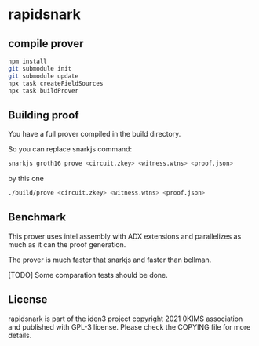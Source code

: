 # rapidsnark


## compile prover

````sh
npm install
git submodule init
git submodule update
npx task createFieldSources
npx task buildProver
````

## Building proof

You have a full prover compiled in the build directory.

So you can replace snarkjs command:

````sh
snarkjs groth16 prove <circuit.zkey> <witness.wtns> <proof.json>
````

by this one
````sh
./build/prove <circuit.zkey> <witness.wtns> <proof.json>
````

## Benchmark

This prover uses intel assembly with ADX extensions and parallelizes as much as it can the proof generation. 

The prover is much faster that snarkjs and faster than bellman.

[TODO] Some comparation tests should be done.


## License

rapidsnark is part of the iden3 project copyright 2021 0KIMS association and published with GPL-3 license. Please check the COPYING file for more details.